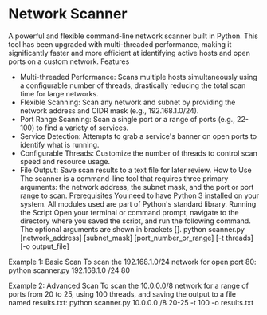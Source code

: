 # Network Scanner
A powerful and flexible command-line network scanner built in Python. This tool has been upgraded with multi-threaded performance, making it significantly faster and more efficient at identifying active hosts and open ports on a custom network.
Features
 * Multi-threaded Performance: Scans multiple hosts simultaneously using a configurable number of threads, drastically reducing the total scan time for large networks.
 * Flexible Scanning: Scan any network and subnet by providing the network address and CIDR mask (e.g., 192.168.1.0/24).
 * Port Range Scanning: Scan a single port or a range of ports (e.g., 22-100) to find a variety of services.
 * Service Detection: Attempts to grab a service's banner on open ports to identify what is running.
 * Configurable Threads: Customize the number of threads to control scan speed and resource usage.
 * File Output: Save scan results to a text file for later review.
How to Use
The scanner is a command-line tool that requires three primary arguments: the network address, the subnet mask, and the port or port range to scan.
Prerequisites
You need to have Python 3 installed on your system. All modules used are part of Python's standard library.
Running the Script
Open your terminal or command prompt, navigate to the directory where you saved the script, and run the following command. The optional arguments are shown in brackets [].
python scanner.py [network_address] [subnet_mask] [port_number_or_range] [-t threads] [-o output_file]

Example 1: Basic Scan
To scan the 192.168.1.0/24 network for open port 80:
python scanner.py 192.168.1.0 /24 80

Example 2: Advanced Scan
To scan the 10.0.0.0/8 network for a range of ports from 20 to 25, using 100 threads, and saving the output to a file named results.txt:
python scanner.py 10.0.0.0 /8 20-25 -t 100 -o results.txt

